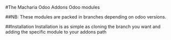 #The Macharia Odoo Addons
Odoo modules

##NB:
These modules are packed in branches depending on odoo versions.

##Installation
Installation is as simple as cloning the branch you want and adding the specific module to your addons path
